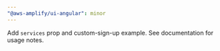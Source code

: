 ```yaml
---
"@aws-amplify/ui-angular": minor
---
```


Add `services` prop and custom-sign-up example. See documentation for usage notes.
